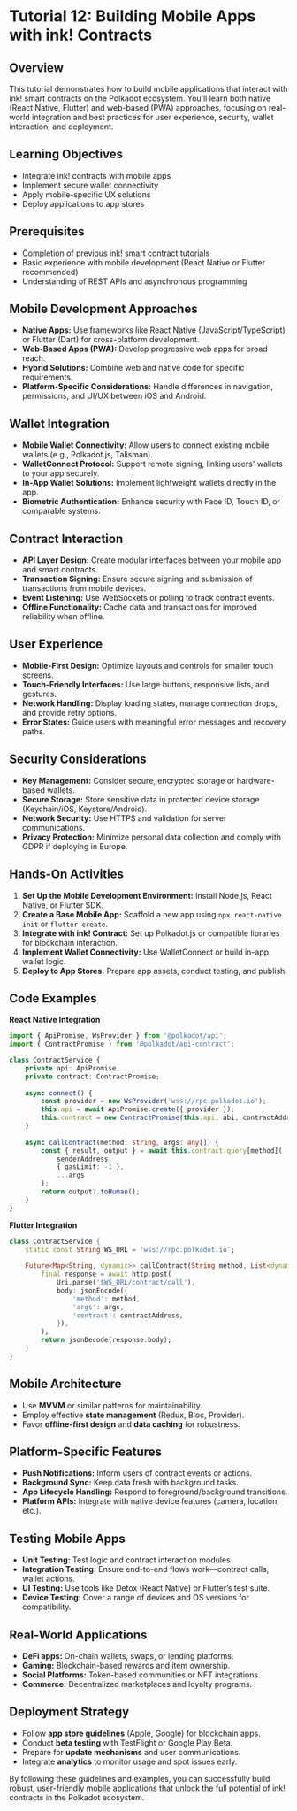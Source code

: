 # Tutorial 12: Building Mobile Apps with ink! Contracts

## Overview

This tutorial demonstrates how to build mobile applications that interact with ink! smart contracts on the Polkadot ecosystem. You’ll learn both native (React Native, Flutter) and web-based (PWA) approaches, focusing on real-world integration and best practices for user experience, security, wallet interaction, and deployment.

## Learning Objectives

- Integrate ink! contracts with mobile apps
- Implement secure wallet connectivity
- Apply mobile-specific UX solutions
- Deploy applications to app stores


## Prerequisites

- Completion of previous ink! smart contract tutorials
- Basic experience with mobile development (React Native or Flutter recommended)
- Understanding of REST APIs and asynchronous programming


## Mobile Development Approaches

- **Native Apps:** Use frameworks like React Native (JavaScript/TypeScript) or Flutter (Dart) for cross-platform development.
- **Web-Based Apps (PWA):** Develop progressive web apps for broad reach.
- **Hybrid Solutions:** Combine web and native code for specific requirements.
- **Platform-Specific Considerations:** Handle differences in navigation, permissions, and UI/UX between iOS and Android.


## Wallet Integration

- **Mobile Wallet Connectivity:** Allow users to connect existing mobile wallets (e.g., Polkadot.js, Talisman).
- **WalletConnect Protocol:** Support remote signing, linking users' wallets to your app securely.
- **In-App Wallet Solutions:** Implement lightweight wallets directly in the app.
- **Biometric Authentication:** Enhance security with Face ID, Touch ID, or comparable systems.


## Contract Interaction

- **API Layer Design:** Create modular interfaces between your mobile app and smart contracts.
- **Transaction Signing:** Ensure secure signing and submission of transactions from mobile devices.
- **Event Listening:** Use WebSockets or polling to track contract events.
- **Offline Functionality:** Cache data and transactions for improved reliability when offline.


## User Experience

- **Mobile-First Design:** Optimize layouts and controls for smaller touch screens.
- **Touch-Friendly Interfaces:** Use large buttons, responsive lists, and gestures.
- **Network Handling:** Display loading states, manage connection drops, and provide retry options.
- **Error States:** Guide users with meaningful error messages and recovery paths.


## Security Considerations

- **Key Management:** Consider secure, encrypted storage or hardware-based wallets.
- **Secure Storage:** Store sensitive data in protected device storage (Keychain/iOS, Keystore/Android).
- **Network Security:** Use HTTPS and validation for server communications.
- **Privacy Protection:** Minimize personal data collection and comply with GDPR if deploying in Europe.


## Hands-On Activities

1. **Set Up the Mobile Development Environment:** Install Node.js, React Native, or Flutter SDK.
2. **Create a Base Mobile App:** Scaffold a new app using `npx react-native init` or `flutter create`.
3. **Integrate with ink! Contract:** Set up Polkadot.js or compatible libraries for blockchain interaction.
4. **Implement Wallet Connectivity:** Use WalletConnect or build in-app wallet logic.
5. **Deploy to App Stores:** Prepare app assets, conduct testing, and publish.

## Code Examples

**React Native Integration**

```typescript
import { ApiPromise, WsProvider } from '@polkadot/api';
import { ContractPromise } from '@polkadot/api-contract';

class ContractService {
    private api: ApiPromise;
    private contract: ContractPromise;
    
    async connect() {
        const provider = new WsProvider('wss://rpc.polkadot.io');
        this.api = await ApiPromise.create({ provider });
        this.contract = new ContractPromise(this.api, abi, contractAddress);
    }
    
    async callContract(method: string, args: any[]) {
        const { result, output } = await this.contract.query[method](
            senderAddress,
            { gasLimit: -1 },
            ...args
        ); 
        return output?.toHuman();
    }
}
```

**Flutter Integration**

```dart
class ContractService {
    static const String WS_URL = 'wss://rpc.polkadot.io';
    
    Future<Map<String, dynamic>> callContract(String method, List<dynamic> args) async {
        final response = await http.post(
            Uri.parse('$WS_URL/contract/call'),
            body: jsonEncode({
                'method': method,
                'args': args,
                'contract': contractAddress,
            }),
        );
        return jsonDecode(response.body);
    }
}
```


## Mobile Architecture

- Use **MVVM** or similar patterns for maintainability.
- Employ effective **state management** (Redux, Bloc, Provider).
- Favor **offline-first design** and **data caching** for robustness.


## Platform-Specific Features

- **Push Notifications:** Inform users of contract events or actions.
- **Background Sync:** Keep data fresh with background tasks.
- **App Lifecycle Handling:** Respond to foreground/background transitions.
- **Platform APIs:** Integrate with native device features (camera, location, etc.).


## Testing Mobile Apps

- **Unit Testing:** Test logic and contract interaction modules.
- **Integration Testing:** Ensure end-to-end flows work—contract calls, wallet actions.
- **UI Testing:** Use tools like Detox (React Native) or Flutter’s test suite.
- **Device Testing:** Cover a range of devices and OS versions for compatibility.


## Real-World Applications

- **DeFi apps:** On-chain wallets, swaps, or lending platforms.
- **Gaming:** Blockchain-based rewards and item ownership.
- **Social Platforms:** Token-based communities or NFT integrations.
- **Commerce:** Decentralized marketplaces and loyalty programs.


## Deployment Strategy

- Follow **app store guidelines** (Apple, Google) for blockchain apps.
- Conduct **beta testing** with TestFlight or Google Play Beta.
- Prepare for **update mechanisms** and user communications.
- Integrate **analytics** to monitor usage and spot issues early.

By following these guidelines and examples, you can successfully build robust, user-friendly mobile applications that unlock the full potential of ink! contracts in the Polkadot ecosystem.